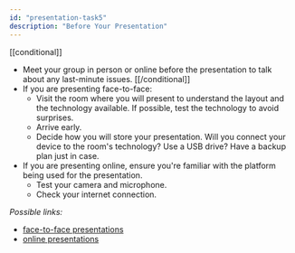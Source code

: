```yaml
---
id: "presentation-task5"
description: "Before Your Presentation"
---
```

[[conditional]]
- Meet your group in person or online before the presentation to talk about any last-minute issues. 
[[/conditional]]
- If you are presenting face-to-face:
  - Visit the room where you will present to understand the layout and the technology available. If possible, test the technology to avoid surprises.
  - Arrive early.
  - Decide how you will store your presentation. Will you connect your device to the room's technology? Use a USB drive? Have a backup plan just in case.
- If you are presenting online, ensure you're familiar with the platform being used for the presentation.
  - Test your camera and microphone.
  - Check your internet connection.

*Possible links:*
- [face-to-face presentations](https://learninglab.rmit.edu.au/assessments/presentations/delivery/)
- [online presentations](https://learninglab.rmit.edu.au/assessments/presentations/online-presentations/)